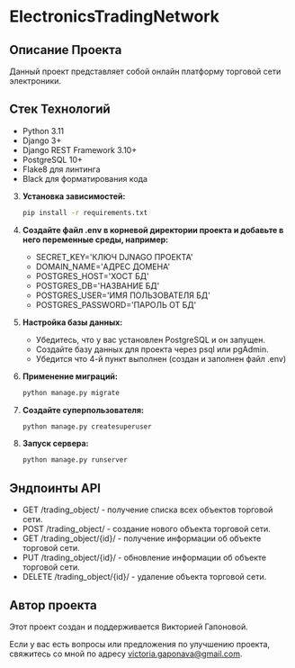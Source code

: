 # ElectronicsTradingNetwork

## Описание Проекта
Данный проект представляет собой онлайн платформу торговой сети электроники.

## Стек Технологий

- Python 3.11
- Django 3+
- Django REST Framework 3.10+
- PostgreSQL 10+
- Flake8 для линтинга
- Black для форматирования кода

3. **Установка зависимостей:**
    ```bash
   pip install -r requirements.txt
   
4. **Создайте файл .env в корневой директории проекта и добавьте в него переменные среды, например:**
   * SECRET_KEY='КЛЮЧ DJNAGO ПРОЕКТА'
   * DOMAIN_NAME='АДРЕС ДОМЕНА'
   * POSTGRES_HOST='ХОСТ БД'
   * POSTGRES_DB='НАЗВАНИЕ БД'
   * POSTGRES_USER='ИМЯ ПОЛЬЗОВАТЕЛЯ БД'
   * POSTGRES_PASSWORD='ПАРОЛЬ ОТ БД'
   
5. **Настройка базы данных:**
   * Убедитесь, что у вас установлен PostgreSQL и он запущен.
   * Создайте базу данных для проекта через psql или pgAdmin.
   * Убедится что 4-й пункт выполнен (создан и заполнен файл .env)
   
6. **Применение миграций:**
   ```bash
   python manage.py migrate
   
6. **Создайте суперпользователя:**
   ```bash
   python manage.py createsuperuser 
   
7. **Запуск сервера:**
   ```bash
   python manage.py runserver

## Эндпоинты API
- GET /trading_object/ - получение списка всех объектов торговой сети.
- POST /trading_object/ - создание нового объекта торговой сети.
- GET /trading_object/{id}/ - получение информации об объекте торговой сети.
- PUT /trading_object/{id}/ - обновление информации об объекте торговой сети.
- DELETE /trading_object/{id}/ - удаление объекта торговой сети.

## Автор проекта

Этот проект создан и поддерживается Викторией Гапоновой.

Если у вас есть вопросы или предложения по улучшению проекта, свяжитесь со мной по адресу victoria.gaponava@gmail.com.

